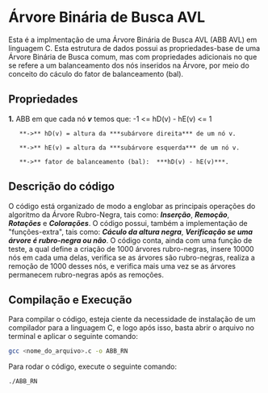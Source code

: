 # Árvore Binária de Busca AVL

Esta é a implmentação de uma Árvore Binária de Busca AVL (ABB AVL) em linguagem C. Esta estrutura de dados possui as propriedades-base de uma Árvore Binária de Busca comum, mas com propriedades adicionais no que se refere a um balanceamento dos nós inseridos na Árvore, por meio do conceito do cáculo do fator de balanceamento (bal).

## Propriedades
**1.** ABB em que cada nó ***v*** temos que: -1 <= hD(v) - hE(v) <= 1
       
       **->** hD(v) = altura da ***subárvore direita*** de um nó v.
       
       **->** hE(v) = altura da ***subárvore esquerda*** de um nó v.
       
       **->** fator de balanceamento (bal):  ***hD(v) - hE(v)***.
       
## Descrição do código

O código está organizado de modo a englobar as principais operações do algoritmo da Árvore Rubro-Negra, tais como: ***Inserção***, ***Remoção***, ***Rotações*** e ***Colorações***. O código possui, também a implementação de "funções-extra", tais como: ***Cáculo da altura negra***, ***Verificação se uma árvore é rubro-negra ou não***. O código conta, ainda com uma função de teste, a qual define a criação de 1000 árvores rubro-negras, insere 10000 nós em cada uma delas, verifica se as árvores são rubro-negras, realiza a remoção de 1000 desses nós, e verifica mais uma vez se as árvores permanecem rubro-negras após as remoções.

## Compilação e Execução

Para compilar o código, esteja ciente da necessidade de instalação de um compilador para a linguagem C, e logo após isso, basta abrir o arquivo no terminal e aplicar o seguinte comando: 

```bash
gcc <nome_do_arquivo>.c -o ABB_RN
```

Para rodar o código, execute o seguinte comando:

```bash
./ABB_RN
```


